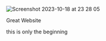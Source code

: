 ![Screenshot 2023-10-18 at 23 28 05](https://github.com/Mistium/Origin-OS/assets/92952823/34154fdb-1649-49d0-a282-31d0d838b77a)

Great Website

this is only the beginning
